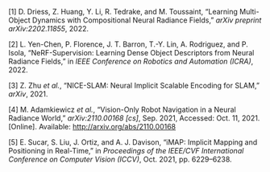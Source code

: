 <span class="csl-left-margin">\[1\] </span><span
class="csl-right-inline">D. Driess, Z. Huang, Y. Li, R. Tedrake, and M.
Toussaint, “Learning Multi-Object Dynamics with Compositional Neural
Radiance Fields,” *arXiv preprint arXiv:2202.11855*, 2022.</span>

<span class="csl-left-margin">\[2\] </span><span
class="csl-right-inline">L. Yen-Chen, P. Florence, J. T. Barron, T.-Y.
Lin, A. Rodriguez, and P. Isola, “NeRF-Supervision: Learning Dense
Object Descriptors from Neural Radiance Fields,” in *IEEE Conference on
Robotics and Automation (ICRA)*, 2022.</span>

<span class="csl-left-margin">\[3\] </span><span
class="csl-right-inline">Z. Zhu *et al.*, “NICE-SLAM: Neural Implicit
Scalable Encoding for SLAM,” *arXiv*, 2021.</span>

<span class="csl-left-margin">\[4\] </span><span
class="csl-right-inline">M. Adamkiewicz *et al.*, “Vision-Only Robot
Navigation in a Neural Radiance World,” *arXiv:2110.00168 \[cs\]*, Sep.
2021, Accessed: Oct. 11, 2021. \[Online\]. Available:
<http://arxiv.org/abs/2110.00168></span>

<span class="csl-left-margin">\[5\] </span><span
class="csl-right-inline">E. Sucar, S. Liu, J. Ortiz, and A. J. Davison,
“<span class="nocase">iMAP</span>: Implicit Mapping and Positioning in
Real-Time,” in *Proceedings of the IEEE/CVF International Conference on
Computer Vision (ICCV)*, Oct. 2021, pp. 6229–6238.</span>
